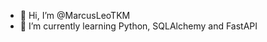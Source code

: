 - 👋 Hi, I’m @MarcusLeoTKM
- 🌱 I’m currently learning Python, SQLAlchemy and FastAPI
  

<!---
MarcusLeoTKM/MarcusLeoTKM is a ✨ special ✨ repository because its `README.md` (this file) appears on your GitHub profile.
You can click the Preview link to take a look at your changes.
--->
